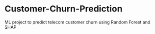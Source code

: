 # Customer-Churn-Prediction
ML project to predict telecom customer churn using Random Forest and SHAP
